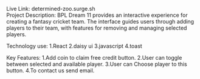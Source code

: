 Live Link: determined-zoo.surge.sh
<br>
Project Description:
BPL Dream 11 provides an interactive experience for creating a fantasy cricket team. The interface guides users through adding players to their team, with features for removing and managing selected players.
<br>


Technology use:
1.React
2.daisy ui
3.javascript
4.toast 

Key Features:
1.Add coin to claim free credit button.
2.User can toggle between selected and available player.
3.User can Choose player to this button.
4.To contact us send email. 
